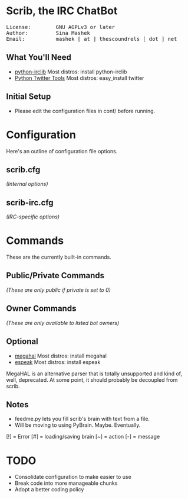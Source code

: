 Scrib, the IRC ChatBot
======================
<pre>
License:        GNU AGPLv3 or later
Author:         Sina Mashek 
Email:          mashek [ at ] thescoundrels [ dot ] net
</pre>

What You'll Need
----------------
* [python-irclib](http://python-irclib.sourceforge.net) Most distros: install python-irclib
* [Python Twitter Tools](http://mike.verdone.ca/twitter/) Most distros: easy_install twitter

Initial Setup
-------------
* Please edit the configuration files in conf/ before running.

Configuration
=============
Here's an outline of configuration file options.

scrib.cfg
---------
_(Internal options)_

scrib-irc.cfg
-------------
_(IRC-specific options)_

Commands
========
These are the currently built-in commands.

Public/Private Commands
---------------
_(These are only public if private is set to 0)_

Owner Commands
----------------
_(These are only available to listed bot owners)_


Optional
--------
* [megahal](http://megahal.alioth.debian.org/) Most distros: install megahal
* [espeak](http://espeak.sourceforge.net/) Most distros: install espeak

MegaHAL is an alternative parser that is totally unsupported and kind of, well, deprecated. At some point, it should probably be decoupled from scrib.

Notes
-----
* feedme.py lets you fill scrib's brain with text from a file.
* Will be moving to using PyBrain. Maybe. Eventually.

[!] = Error
[#] = loading/saving brain
[~] = action
[-] = message

TODO
====
* Consolidate configuration to make easier to use
* Break code into more manageable chunks
* Adopt a better coding policy
